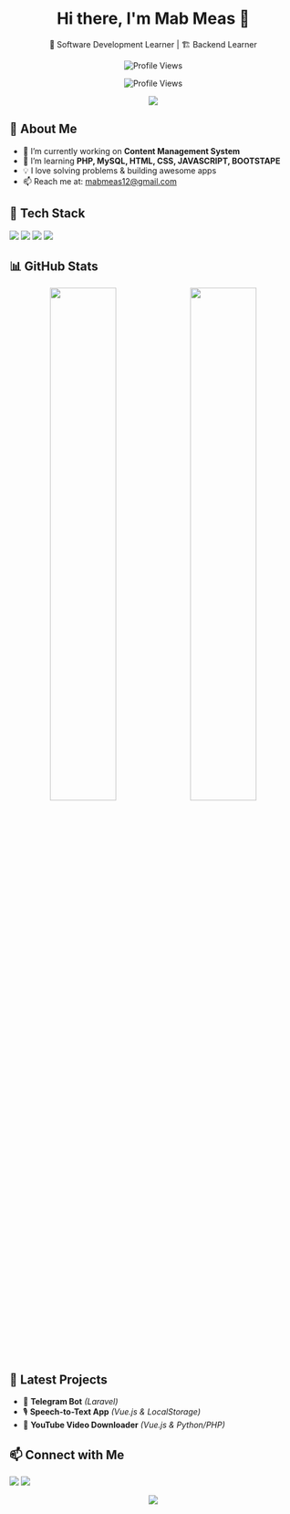 <h1 align="center">Hi there, I'm Mab Meas 👋</h1>

<p align="center">
  🚀 Software Development Learner | 🏗 Backend Learner
</p>

<p align="center">
  <img src="https://komarev.com/ghpvc/?username=measmeas1&color=blue&style=flat-square" alt="Profile Views" />
</p>

<p align="center">
  <img src="https://visitor-badge.glitch.me/badge?page_id=measmeas1.profileviews&left_color=blue&right_color=green" alt="Profile Views" />
</p>


<p align="center">
  <img src="https://readme-typing-svg.demolab.com?font=Fira+Code&weight=600&size=20&pause=1000&color=F77A14&center=true&vCenter=true&width=435&lines=Backend+Developer;Java+%7C+Spring+%7C+Vue.js;Building+Awesome+Projects+🚀" />
</p>

## 🌟 About Me
- 🔭 I’m currently working on **Content Management System**
- 🌱 I’m learning **PHP, MySQL, HTML, CSS, JAVASCRIPT, BOOTSTAPE**
- 💡 I love solving problems & building awesome apps
- 📫 Reach me at: [mabmeas12@gmail.com](mailto:mabmeas12@gmail.com)

## 🚀 Tech Stack
<p align="left">
  <img src="https://img.shields.io/badge/Code-Php-aqua?style=flat&logo=php" />
  <img src="https://img.shields.io/badge/Code-Node.js-green?style=flat&logo=node.js" />
  <img src="https://img.shields.io/badge/Frontend-Vue.js-41b883?style=flat&logo=vue.js" />
  <img src="https://img.shields.io/badge/Database-MySQL-blue?style=flat&logo=mysql" />
</p>

## 📊 GitHub Stats
<p align="center">
  <img src="https://github-readme-stats.vercel.app/api?username=measmeas1&show_icons=true&theme=tokyonight" width="48%"/>
  <img src="https://github-readme-stats.vercel.app/api/top-langs/?username=measmeas1&layout=compact&theme=tokyonight" width="48%"/>
</p>

## 🎨 Latest Projects
- 🚗 **Telegram Bot** *(Laravel)*
- 🎙 **Speech-to-Text App** *(Vue.js & LocalStorage)*
- 🎥 **YouTube Video Downloader** *(Vue.js & Python/PHP)*

## 📫 Connect with Me
<p align="left">
  <a href="https://www.linkedin.com/in/mab-meas-89a8a3335/" target="_blank"><img src="https://img.shields.io/badge/LinkedIn-blue?style=flat&logo=linkedin" /></a>
  <a href="https://github.com/measmeas1" target="_blank"><img src="https://img.shields.io/badge/GitHub-000?style=flat&logo=github" /></a>
</p>
<p align="center">
  <img src="https://github.com/measmeas1/measmeas1/blob/main/banner.gif" />
</p>
